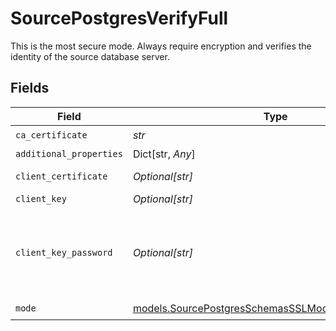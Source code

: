 # SourcePostgresVerifyFull

This is the most secure mode. Always require encryption and verifies the identity of the source database server.


## Fields

| Field                                                                                                      | Type                                                                                                       | Required                                                                                                   | Description                                                                                                |
| ---------------------------------------------------------------------------------------------------------- | ---------------------------------------------------------------------------------------------------------- | ---------------------------------------------------------------------------------------------------------- | ---------------------------------------------------------------------------------------------------------- |
| `ca_certificate`                                                                                           | *str*                                                                                                      | :heavy_check_mark:                                                                                         | CA certificate                                                                                             |
| `additional_properties`                                                                                    | Dict[str, *Any*]                                                                                           | :heavy_minus_sign:                                                                                         | N/A                                                                                                        |
| `client_certificate`                                                                                       | *Optional[str]*                                                                                            | :heavy_minus_sign:                                                                                         | Client certificate                                                                                         |
| `client_key`                                                                                               | *Optional[str]*                                                                                            | :heavy_minus_sign:                                                                                         | Client key                                                                                                 |
| `client_key_password`                                                                                      | *Optional[str]*                                                                                            | :heavy_minus_sign:                                                                                         | Password for keystorage. If you do not add it - the password will be generated automatically.              |
| `mode`                                                                                                     | [models.SourcePostgresSchemasSSLModeSSLModes6Mode](../models/sourcepostgresschemassslmodesslmodes6mode.md) | :heavy_check_mark:                                                                                         | N/A                                                                                                        |